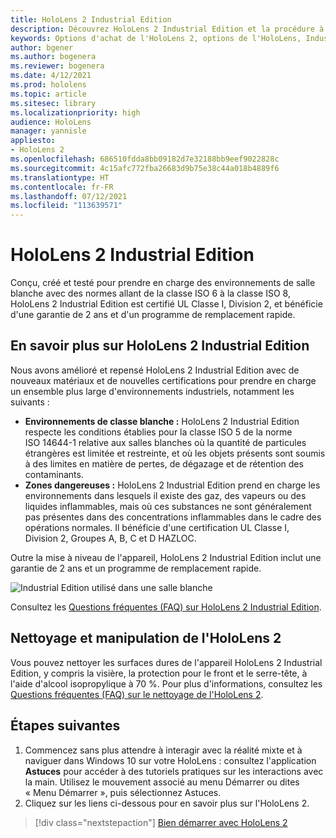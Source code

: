 ```yaml
---
title: HoloLens 2 Industrial Edition
description: Découvrez HoloLens 2 Industrial Edition et la procédure à suivre après l'avoir acquis.
keywords: Options d'achat de l'HoloLens 2, options de l'HoloLens, Industrial Edition
author: bgener
ms.author: bogenera
ms.reviewer: bogenera
ms.date: 4/12/2021
ms.prod: hololens
ms.topic: article
ms.sitesec: library
ms.localizationpriority: high
audience: HoloLens
manager: yannisle
appliesto:
- HoloLens 2
ms.openlocfilehash: 686510fdda8bb09182d7e32188bb9eef9022828c
ms.sourcegitcommit: 4c15afc772fba26683d9b75e38c44a018b4889f6
ms.translationtype: HT
ms.contentlocale: fr-FR
ms.lasthandoff: 07/12/2021
ms.locfileid: "113639571"
---
```

# <a name="hololens-2-industrial-edition"></a>HoloLens 2 Industrial Edition

Conçu, créé et testé pour prendre en charge des environnements de salle blanche avec des normes allant de la classe ISO 6 à la classe ISO 8, HoloLens 2 Industrial Edition est certifié UL Classe I, Division 2, et bénéficie d'une garantie de 2 ans et d'un programme de remplacement rapide.

## <a name="learn-about-hololens-2-industrial-edition"></a>En savoir plus sur HoloLens 2 Industrial Edition

Nous avons amélioré et repensé HoloLens 2 Industrial Edition avec de nouveaux matériaux et de nouvelles certifications pour prendre en charge un ensemble plus large d'environnements industriels, notamment les suivants :

- **Environnements de classe blanche :** HoloLens 2 Industrial Edition respecte les conditions établies pour la classe ISO 5 de la norme ISO 14644-1 relative aux salles blanches où la quantité de particules étrangères est limitée et restreinte, et où les objets présents sont soumis à des limites en matière de pertes, de dégazage et de rétention des contaminants.
- **Zones dangereuses :** HoloLens 2 Industrial Edition prend en charge les environnements dans lesquels il existe des gaz, des vapeurs ou des liquides inflammables, mais où ces substances ne sont généralement pas présentes dans des concentrations inflammables dans le cadre des opérations normales. Il bénéficie d'une certification UL Classe I, Division 2, Groupes A, B, C et D HAZLOC.

Outre la mise à niveau de l'appareil, HoloLens 2 Industrial Edition inclut une garantie de 2 ans et un programme de remplacement rapide.

![Industrial Edition utilisé dans une salle blanche](./images/ie-small-pic.png)

Consultez les [Questions fréquentes (FAQ) sur HoloLens 2 Industrial Edition](hololens2-industrial-edition-faq.md).

## <a name="cleaning-and-handling-hololens-2"></a>Nettoyage et manipulation de l'HoloLens 2

Vous pouvez nettoyer les surfaces dures de l'appareil HoloLens 2 Industrial Edition, y compris la visière, la protection pour le front et le serre-tête, à l'aide d'alcool isopropylique à 70 %. Pour plus d'informations, consultez les [Questions fréquentes (FAQ) sur le nettoyage de l'HoloLens 2](/hololens/hololens2-maintenance).

## <a name="next-steps"></a>Étapes suivantes

1. Commencez sans plus attendre à interagir avec la réalité mixte et à naviguer dans Windows 10 sur votre HoloLens : consultez l'application **Astuces** pour accéder à des tutoriels pratiques sur les interactions avec la main. Utilisez le mouvement associé au menu Démarrer ou dites « Menu Démarrer », puis sélectionnez Astuces.
1. Cliquez sur les liens ci-dessous pour en savoir plus sur l'HoloLens 2.

> [!div class="nextstepaction"]
> [Bien démarrer avec HoloLens 2](hololens2-basic-usage.md)